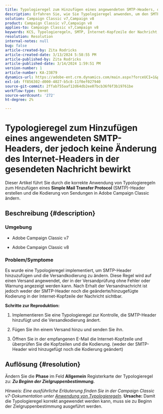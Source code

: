 ```yaml
---
title: Typologieregel zum Hinzufügen eines angewendeten SMTP-Headers, der jedoch keine Änderung des Internet-Headers in der gesendeten Nachricht bewirkt
description: Erfahren Sie, wie Sie Typologieregel anwenden, um den SMTP-Header hinzuzufügen und die Versandkodierung in Adobe Campaign Classic zu ändern.
solution: Campaign Classic v7,Campaign v8
product: Campaign Classic v7,Campaign v8
applies-to: Campaign Classic v7,Campaign v8
keywords: KCS, Typologieregeln, SMTP, Internet-Kopfzeile der Nachricht, ACC v7, ACC v8
resolution: Resolution
internal-notes: null
bug: false
article-created-by: Zita Rodricks
article-created-date: 3/13/2024 5:58:55 PM
article-published-by: Zita Rodricks
article-published-date: 3/14/2024 1:59:51 PM
version-number: 1
article-number: KA-23879
dynamics-url: https://adobe-ent.crm.dynamics.com/main.aspx?forceUCI=1&pagetype=entityrecord&etn=knowledgearticle&id=23ed1757-63e1-ee11-904c-0022480a227c
exl-id: ff856302-d000-4027-b5c8-11f0ef027940
source-git-commit: 2ffab755aaf12d64db2ee07bcb36f6f3b19761be
workflow-type: tm+mt
source-wordcount: '272'
ht-degree: 2%

---
```


# Typologieregel zum Hinzufügen eines angewendeten SMTP-Headers, der jedoch keine Änderung des Internet-Headers in der gesendeten Nachricht bewirkt


Dieser Artikel führt Sie durch die korrekte Anwendung von Typologieregeln zum Hinzufügen eines <b>Simple Mail Transfer Protocol</b> (SMTP)-Header erstellen und die Kodierung von Sendungen in Adobe Campaign Classic ändern.

## Beschreibung {#description}


### <b>Umgebung</b>

- Adobe Campaign Classic v7


- Adobe Campaign Classic v8




### <b>Problem/Symptome</b>

Es wurde eine Typologieregel implementiert, um SMTP-Header hinzuzufügen und die Versandkodierung zu ändern. Diese Regel wird auf einen Versand angewendet, der in der Versandprüfung ohne Fehler oder Warnung angezeigt werden kann. Nach Erhalt der Versandnachricht ist jedoch weder der SMTP-Header noch die geänderte/hinzugefügte Kodierung in der Internet-Kopfzeile der Nachricht sichtbar.

<b>Schritte zur Reproduktion:</b>

1. Implementieren Sie eine Typologieregel zur Kontrolle, die SMTP-Header hinzufügt und die Versandkodierung ändert.


2. Fügen Sie ihn einem Versand hinzu und senden Sie ihn.


3. Öffnen Sie in der empfangenen E-Mail die Internet-Kopfzeile und überprüfen Sie die Kopfzeilen und die Kodierung. (weder der SMTP-Header wird hinzugefügt noch die Kodierung geändert)



## Auflösung {#resolution}


Ändern Sie die <b>Phase</b> im Feld <b>Allgemein</b> Registerkarte der Typologieregel zu: <b>*Zu Beginn der Zielgruppenbestimmung.</b>*

*Hinweis: Eine ausführliche Erläuterung finden Sie in der Campaign Classic v7-Dokumentation unter [Anwendung von Typologieregeln](https://experienceleague.adobe.com/docs/campaign-classic/using/orchestrating-campaigns/campaign-optimization/control-rules.html)*.
<b>Ursache:</b>
Damit die Typologieregel korrekt angewendet werden kann, muss sie zu Beginn der Zielgruppenbestimmung ausgeführt werden.
